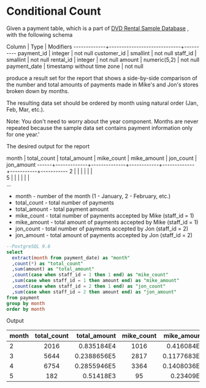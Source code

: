 # Conditional Count

Given a payment table, which is a part of [DVD Rental Sample Database](http://www.postgresqltutorial.com/postgresql-sample-database/) , with the following schema

Column       | Type                        | Modifiers
-------------+-----------------------------+----------
payment_id   | integer                     | not null 
customer_id  | smallint                    | not null
staff_id     | smallint                    | not null
rental_id    | integer                     | not null
amount       | numeric(5,2)                | not null
payment_date | timestamp without time zone | not null

produce a result set for the report that shows a side-by-side comparison of the number and total amounts of payments made in Mike's and Jon's stores broken down by months.

The resulting data set should be ordered by month using natural order (Jan, Feb, Mar, etc.).

Note: You don't need to worry about the year component. Months are never repeated because the sample data set contains payment information only for one year.'

The desired output for the report

month | total_count | total_amount | mike_count | mike_amount | jon_count | jon_amount
------+-------------+--------------+------------+-------------+-----------+-----------
2     |             |              |            |             |           |           
5     |             |              |            |             |           |           
...

- month - number of the month (1 - January, 2 - February, etc.)
- total_count - total number of payments
- total_amount - total payment amount
- mike_count - total number of payments accepted by Mike (staff_id = 1)
- mike_amount - total amount of payments accepted by Mike (staff_id = 1)
- jon_count - total number of payments accepted by Jon (staff_id = 2)
- jon_amount - total amount of payments accepted by Jon (staff_id = 2)


```sql
--PostgreSQL 9.6
select
  extract(month from payment_date) as "month"
  ,count(*) as "total_count"
  ,sum(amount) as "total_amount"
  ,count(case when staff_id = 1 then 1 end) as "mike_count"
  ,sum(case when staff_id = 1 then amount end) as "mike_amount"
  ,count(case when staff_id = 2 then 1 end) as "jon_count"
  ,sum(case when staff_id = 2 then amount end) as "jon_amount"
from payment
group by month
order by month
```

Output

|month |total_count	|total_amount	|mike_count	|mike_amount	|jon_count	|jon_amount|
|----------|:----------:|----------:|:----------:|----------:|:----------:|----------:|
|2	|2016	|0.835184E4	|1016	|0.416084E4	|1000	|0.4191E4|
|3	|5644	|0.2388656E5	|2817	|0.1177683E5	|2827	|0.1210973E5
|4	|6754	|0.2855946E5	|3364	|0.1408036E5	|3390	|0.144791E5|
|5	|182	|0.51418E3	|95	|0.23409E3	|87	|0.28009E3|